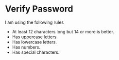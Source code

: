 # Verify Password

I am using the following rules

- At least 12 characters long but 14 or more is better.
- Has uppercase letters.
- Has lowercase letters.
- Has numbers.
- Has special characters.
